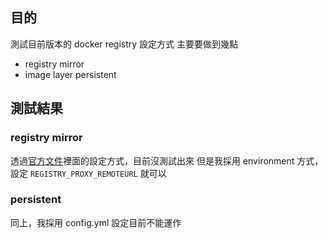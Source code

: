 
## 目的

測試目前版本的 docker registry 設定方式
主要要做到幾點

- registry mirror
- image layer persistent

## 測試結果

### registry mirror

透過[官方文件](https://docs.docker.com/registry/recipes/mirror/)裡面的設定方式，目前沒測試出來
但是我採用 environment 方式，設定 `REGISTRY_PROXY_REMOTEURL` 就可以

### persistent

同上，我採用 config.yml 設定目前不能運作
